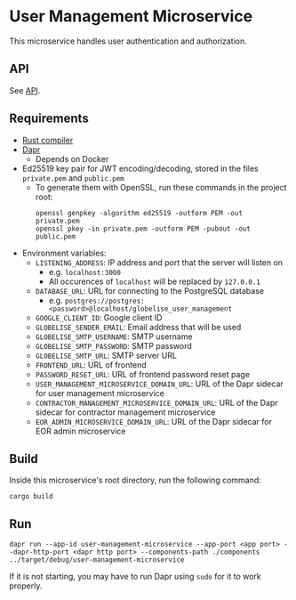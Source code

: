 # User Management Microservice

This microservice handles user authentication and authorization.

## API

See [API](API.md).

## Requirements

- [Rust compiler](https://www.rust-lang.org/tools/install)
- [Dapr](https://docs.dapr.io/getting-started/)
  - Depends on Docker
- Ed25519 key pair for JWT encoding/decoding, stored in the files `private.pem` and `public.pem`
  - To generate them with OpenSSL, run these commands in the project root:
    ```
    openssl genpkey -algorithm ed25519 -outform PEM -out private.pem
    openssl pkey -in private.pem -outform PEM -pubout -out public.pem
    ```
- Environment variables:
  - `LISTENING_ADDRESS`: IP address and port that the server will listen on
    - e.g. `localhost:3000`
    - All occurences of `localhost` will be replaced by `127.0.0.1`
  - `DATABASE_URL`: URL for connecting to the PostgreSQL database
    - e.g. `postgres://postgres:<password>@localhost/globelise_user_management`
  - `GOOGLE_CLIENT_ID`: Google client ID
  - `GLOBELISE_SENDER_EMAIL`: Email address that will be used
  - `GLOBELISE_SMTP_USERNAME`: SMTP username
  - `GLOBELISE_SMTP_PASSWORD`: SMTP password
  - `GLOBELISE_SMTP_URL`: SMTP server URL
  - `FRONTEND_URL`: URL of frontend
  - `PASSWORD_RESET_URL`: URL of frontend password reset page
  - `USER_MANAGEMENT_MICROSERVICE_DOMAIN_URL`: URL of the Dapr sidecar for user management microservice
  - `CONTRACTOR_MANAGEMENT_MICROSERVICE_DOMAIN_URL`: URL of the Dapr sidecar for contractor management microservice
  - `EOR_ADMIN_MICROSERVICE_DOMAIN_URL`: URL of the Dapr sidecar for EOR admin microservice

## Build

Inside this microservice's root directory, run the following command:

```
cargo build
```

## Run

```
dapr run --app-id user-management-microservice --app-port <app port> --dapr-http-port <dapr http port> --components-path ./components ../target/debug/user-management-microservice
```

If it is not starting, you may have to run Dapr using `sudo` for it to work properly.
